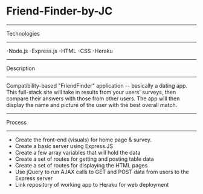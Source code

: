 # Friend-Finder-by-JC

______________________
Technologies 
______________________

-Node.js 
-Express.js
-HTML
-CSS
-Heraku


______________________
Description
______________________

Compatibility-based "FriendFinder" application -- basically a dating app. This full-stack site will take in results from your users' surveys, then compare their answers with those from other users. The app will then display the name and picture of the user with the best overall match.


______________________
Process 
______________________

- Create the front-end (visuals) for home page & survey.
- Create a basic server using Express.JS
- Create a few array variables that will hold the data
- Create a set of routes for getting and posting table data
- Create a set of routes for displaying the HTML pages
- Use jQuery to run AJAX calls to GET and POST data from users to the Express server
- Link repository of working app to Heraku for web deployment
